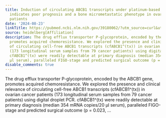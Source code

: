```yaml
---
title: Induction of circulating ABCB1 transcripts under platinum-based chemotherapy
  indicates poor prognosis and a bone micrometastatic phenotype in ovarian cancer
  patients
date: '2024-08-23'
linkTitle: https://pubmed.ncbi.nlm.nih.gov/39180062/?utm_source=curl&utm_medium=rss&utm_campaign=pubmed-2&utm_content=1FakS-2QOkCT8HsMOQP1bCRQ4YzyumYOmxmF0moLsQ3dFB1E9V&fc=20220326224207&ff=20240824182422&v=2.18.0.post9+e462414
source: heidelberg[Affiliation]
description: The drug efflux transporter P-glycoprotein, encoded by the ABCB1 gene,
  promotes acquired chemoresistance. We explored the presence and clinical relevance
  of circulating cell-free ABCB1 transcripts (cfABCB1^(tx)) in ovarian cancer patients
  (173 longitudinal serum samples from 79 cancer patients) using digital droplet PCR.
  cfABCB1^(tx) were readily detectable at primary diagnosis (median 354 mRNA copies/20
  µl serum), paralleled FIGO-stage and predicted surgical outcome (p = 0.023, ...
disable_comments: true
---
```

The drug efflux transporter P-glycoprotein, encoded by the ABCB1 gene, promotes acquired chemoresistance. We explored the presence and clinical relevance of circulating cell-free ABCB1 transcripts (cfABCB1^(tx)) in ovarian cancer patients (173 longitudinal serum samples from 79 cancer patients) using digital droplet PCR. cfABCB1^(tx) were readily detectable at primary diagnosis (median 354 mRNA copies/20 µl serum), paralleled FIGO-stage and predicted surgical outcome (p = 0.023, ...
